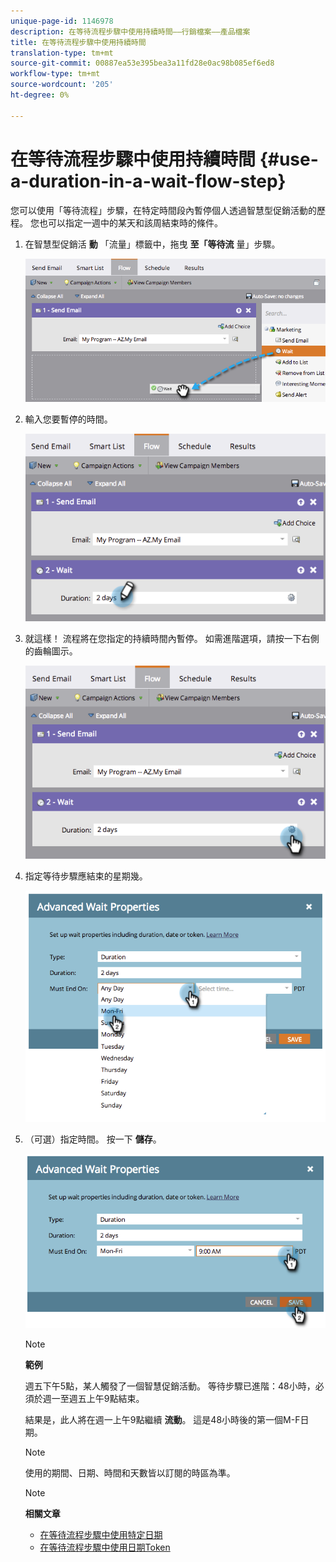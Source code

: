 ```yaml
---
unique-page-id: 1146978
description: 在等待流程步驟中使用持續時間——行銷檔案——產品檔案
title: 在等待流程步驟中使用持續時間
translation-type: tm+mt
source-git-commit: 00887ea53e395bea3a11fd28e0ac98b085ef6ed8
workflow-type: tm+mt
source-wordcount: '205'
ht-degree: 0%

---
```



# 在等待流程步驟中使用持續時間 {#use-a-duration-in-a-wait-flow-step}

您可以使用「等待流程」步驟，在特定時間段內暫停個人透過智慧型促銷活動的歷程。 您也可以指定一週中的某天和該周結束時的條件。

1. 在智慧型促銷活 **動** 「流量」標籤中，拖曳 **至「等待流** 量」步驟。

   ![](assets/image2014-9-22-11-3a53-3a57.png)

1. 輸入您要暫停的時間。

   ![](assets/image2014-9-22-11-3a54-3a0.png)

1. 就這樣！ 流程將在您指定的持續時間內暫停。 如需進階選項，請按一下右側的齒輪圖示。

   ![](assets/image2014-9-22-11-3a54-3a7.png)

1. 指定等待步驟應結束的星期幾。

   ![](assets/image2014-9-22-11-3a54-3a10.png)

1. （可選）指定時間。 按一下 **儲存**。

   ![](assets/image2014-9-22-11-3a54-3a35.png)

   >[!NOTE]
   >
   >**範例**
   >
   >
   >週五下午5點，某人觸發了一個智慧促銷活動。 等待步驟已進階：48小時，必須於週一至週五上午9點結束。
   >
   >
   >結果是，此人將在週一上午9點繼續 **流動**。 這是48小時後的第一個M-F日期。

   >[!NOTE]
   >
   >使用的期間、日期、時間和天數皆以訂閱的時區為準。

   >[!NOTE]
   >
   >**相關文章**
   >
   >    
   >    
   >    * [在等待流程步驟中使用特定日期](use-a-specific-date-in-a-wait-flow-step.md)
   >    * [在等待流程步驟中使用日期Token](use-a-date-token-in-a-wait-flow-step.md)


